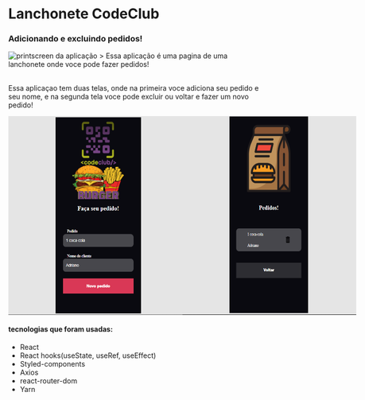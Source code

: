 # Lanchonete CodeClub

### Adicionando e excluindo pedidos!

<img src="./src/assets/burguer.gif" alt="printscreen da aplicação">
> Essa aplicação é uma pagina de uma lanchonete onde voce pode fazer pedidos!
<br>
<br>

<p>Essa aplicaçao tem duas telas, onde na primeira voce adiciona seu pedido e seu nome, e na segunda tela voce pode excluir ou voltar e fazer um novo pedido!</p>

<div style="display: flex">
  <img  height="400" width="350" src="./src/assets/Captura.png" alt="printscreen da aplicação">

  <img height="400" width="350" src="./src/assets/Captura2.png" alt="printscreen da aplicação"> 
</div>

#### tecnologias que foram usadas:

- React
- React hooks(useState, useRef, useEffect)
- Styled-components
- Axios
- react-router-dom
- Yarn
